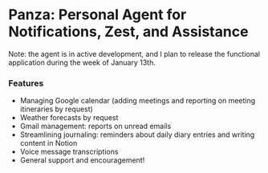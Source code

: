 # Panza: Personal Agent for Notifications, Zest, and Assistance

Note: the agent is in active development, and I plan to release the functional application during the week of January 13th.

### Features
- Managing Google calendar (adding meetings and reporting on meeting itineraries by request)
- Weather forecasts by request
- Gmail management: reports on unread emails
- Streamlining journaling: reminders about daily diary entries and writing content in Notion
- Voice message transcriptions
- General support and encouragement!
